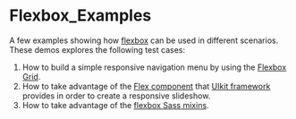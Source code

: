 # Flexbox_Examples

A few examples showing how [flexbox](http://www.w3.org/TR/2015/WD-css-flexbox-1-20150514/) can be used in different scenarios. These demos explores the following test cases:

1.  How to build a simple responsive navigation menu by using the [Flexbox Grid](http://flexboxgrid.com/).
2.  How to take advantage of the [Flex component](http://getuikit.com/docs/flex.html) that [UIkit framework](http://getuikit.com/) provides in order to create a responsive slideshow.
3.  How to take advantage of the [flexbox Sass mixins](https://github.com/mastastealth/sass-flex-mixin).

